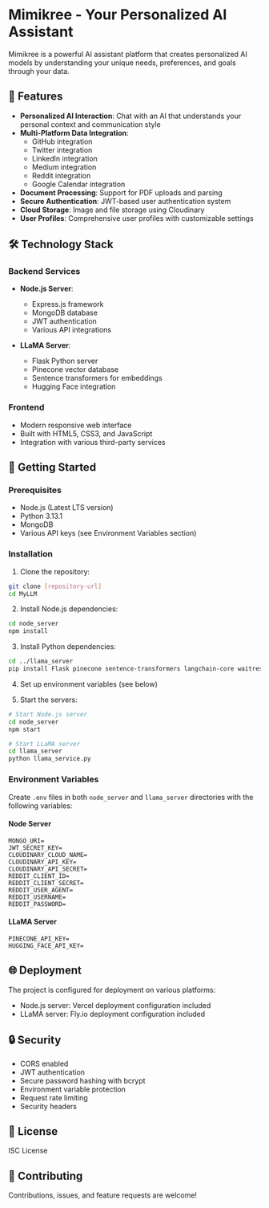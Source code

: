 # Mimikree - Your Personalized AI Assistant

Mimikree is a powerful AI assistant platform that creates personalized AI models by understanding your unique needs, preferences, and goals through your data.

## 🌟 Features

- **Personalized AI Interaction**: Chat with an AI that understands your personal context and communication style
- **Multi-Platform Data Integration**:
  - GitHub integration
  - Twitter integration
  - LinkedIn integration
  - Medium integration
  - Reddit integration
  - Google Calendar integration
- **Document Processing**: Support for PDF uploads and parsing
- **Secure Authentication**: JWT-based user authentication system
- **Cloud Storage**: Image and file storage using Cloudinary
- **User Profiles**: Comprehensive user profiles with customizable settings

## 🛠️ Technology Stack

### Backend Services
- **Node.js Server**:
  - Express.js framework
  - MongoDB database
  - JWT authentication
  - Various API integrations

- **LLaMA Server**:
  - Flask Python server
  - Pinecone vector database
  - Sentence transformers for embeddings
  - Hugging Face integration

### Frontend
- Modern responsive web interface
- Built with HTML5, CSS3, and JavaScript
- Integration with various third-party services

## 🚀 Getting Started

### Prerequisites
- Node.js (Latest LTS version)
- Python 3.13.1
- MongoDB
- Various API keys (see Environment Variables section)

### Installation

1. Clone the repository:
```bash
git clone [repository-url]
cd MyLLM
```

2. Install Node.js dependencies:
```bash
cd node_server
npm install
```

3. Install Python dependencies:
```bash
cd ../llama_server
pip install Flask pinecone sentence-transformers langchain-core waitress google-generativeai
```

4. Set up environment variables (see below)

5. Start the servers:
```bash
# Start Node.js server
cd node_server
npm start

# Start LLaMA server
cd llama_server
python llama_service.py
```

### Environment Variables

Create `.env` files in both `node_server` and `llama_server` directories with the following variables:

#### Node Server
```
MONGO_URI=
JWT_SECRET_KEY=
CLOUDINARY_CLOUD_NAME=
CLOUDINARY_API_KEY=
CLOUDINARY_API_SECRET=
REDDIT_CLIENT_ID=
REDDIT_CLIENT_SECRET=
REDDIT_USER_AGENT=
REDDIT_USERNAME=
REDDIT_PASSWORD=
```

#### LLaMA Server
```
PINECONE_API_KEY=
HUGGING_FACE_API_KEY=
```

## 🌐 Deployment

The project is configured for deployment on various platforms:

- Node.js server: Vercel deployment configuration included
- LLaMA server: Fly.io deployment configuration included

## 🔒 Security

- CORS enabled
- JWT authentication
- Secure password hashing with bcrypt
- Environment variable protection
- Request rate limiting
- Security headers

## 📝 License

ISC License

## 🤝 Contributing

Contributions, issues, and feature requests are welcome! 